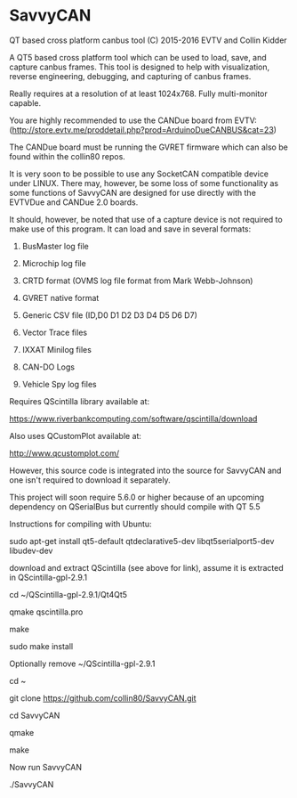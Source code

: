 # SavvyCAN
QT based cross platform canbus tool 
(C) 2015-2016 EVTV and Collin Kidder

A QT5 based cross platform tool which can be used to load, save, and capture canbus frames.
This tool is designed to help with visualization, reverse engineering, debugging, and
capturing of canbus frames.

Really requires at a resolution of at least 1024x768. Fully multi-monitor capable.

You are highly recommended to use the CANDue board from EVTV:
(http://store.evtv.me/proddetail.php?prod=ArduinoDueCANBUS&cat=23)

The CANDue board must be running the GVRET firmware which can also be found
within the collin80 repos.

It is very soon to be possible to use any SocketCAN compatible device
under LINUX. There may, however, be some loss of some functionality as
some functions of SavvyCAN are designed for use directly with the
EVTVDue and CANDue 2.0 boards.

It should, however, be noted that use of a capture device is not required to make use
of this program. It can load and save in several formats:

1. BusMaster log file

2. Microchip log file

3. CRTD format (OVMS log file format from Mark Webb-Johnson)

4. GVRET native format

5. Generic CSV file (ID,D0 D1 D2 D3 D4 D5 D6 D7)

6. Vector Trace files

7. IXXAT Minilog files

8. CAN-DO Logs

9. Vehicle Spy log files

Requires QScintilla library available at:

https://www.riverbankcomputing.com/software/qscintilla/download

Also uses QCustomPlot available at:

http://www.qcustomplot.com/ 

However, this source code is integrated into the source for SavvyCAN and one isn't required to download it separately.

This project will soon require 5.6.0 or higher because of an upcoming dependency on QSerialBus but currently
should compile with QT 5.5

Instructions for compiling with Ubuntu:

sudo apt-get install qt5-default qtdeclarative5-dev libqt5serialport5-dev libudev-dev

download and extract QScintilla (see above for link), assume it is extracted in QScintilla-gpl-2.9.1

cd ~/QScintilla-gpl-2.9.1/Qt4Qt5

qmake qscintilla.pro

make

sudo make install

Optionally remove ~/QScintilla-gpl-2.9.1

cd ~

git clone https://github.com/collin80/SavvyCAN.git

cd SavvyCAN

qmake

make

Now run SavvyCAN

./SavvyCAN

